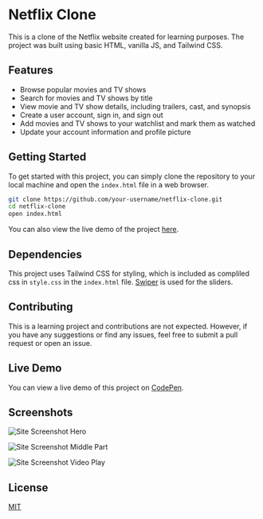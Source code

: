 
# Netflix Clone

This is a clone of the Netflix website created for learning purposes. The project was built using basic HTML, vanilla JS, and Tailwind CSS.




## Features

- Browse popular movies and TV shows
- Search for movies and TV shows by title
- View movie and TV show details, including trailers, cast, and synopsis
- Create a user account, sign in, and sign out
- Add movies and TV shows to your watchlist and mark them as watched
- Update your account information and profile picture


## Getting Started
To get started with this project, you can simply clone the repository to your local machine and open the `index.html` file in a web browser.





```bash
git clone https://github.com/your-username/netflix-clone.git
cd netflix-clone
open index.html
```
You can also view the live demo of the project [here](https://netflix-clone.swastikdan.tech/).

## Dependencies
This project uses Tailwind CSS for styling, which is included  as compliled css in `style.css` in the `index.html` file. [Swiper](https://swiperjs.com/get-started) is used for the sliders.

## Contributing
This is a learning project and contributions are not expected. However, if you have any suggestions or find any issues, feel free to submit a pull request or open an issue.

## Live Demo

You can view a live demo of this project on [CodePen](https://codepen.io/swastik_dan/pen/abazwQm).

## Screenshots

![Site Screenshot Hero](https://res.cloudinary.com/dytlajwyl/image/upload/v1676496335/Netflix/Screenshot_127_hjpzr7.png)

![Site Screenshot Middle Part](https://res.cloudinary.com/dytlajwyl/image/upload/v1676496311/Netflix/Screenshot_128_pr79gh.png)

![Site Screenshot Video Play](https://res.cloudinary.com/dytlajwyl/image/upload/v1676496277/Netflix/Screenshot_129_y6rokh.png)

## License

[MIT](https://choosealicense.com/licenses/mit/)

